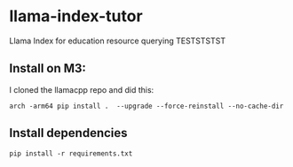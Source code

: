 # llama-index-tutor
Llama Index for education resource querying
TESTSTSTST


## Install on M3:
I cloned the llamacpp repo and did this:
```commandline
arch -arm64 pip install .  --upgrade --force-reinstall --no-cache-dir
``` 

## Install dependencies
```commandline
pip install -r requirements.txt
```
